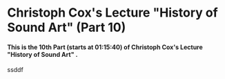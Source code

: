 # Christoph Cox's Lecture "History of Sound Art" (Part 10)

#### This is the 10th Part (starts at 01:15:40) of Christoph Cox's Lecture "History of Sound Art" .

ssddf
